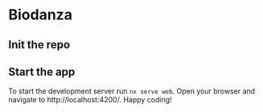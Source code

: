 # Biodanza

## Init the repo

## Start the app

To start the development server run `nx serve web`. Open your browser and navigate to http://localhost:4200/. Happy coding!


